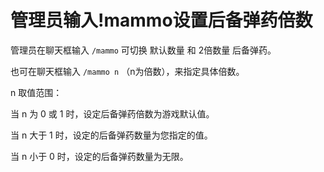 # 管理员输入!mammo设置后备弹药倍数



管理员在聊天框输入 `/mammo` 可切换 默认数量 和 2倍数量 后备弹药。

也可在聊天框输入 `/mammo n` （n为倍数），来指定具体倍数。



n 取值范围：

当 n 为 0 或 1 时，设定后备弹药倍数为游戏默认值。

当 n 大于 1 时，设定的后备弹药数量为您指定的值。

当 n 小于 0 时，设定的后备弹药数量为无限。
